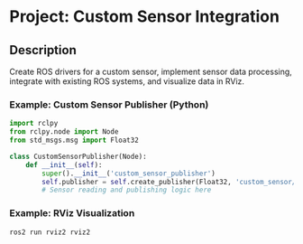 # Project: Custom Sensor Integration

## Description
Create ROS drivers for a custom sensor, implement sensor data processing, integrate with existing ROS systems, and visualize data in RViz.

### Example: Custom Sensor Publisher (Python)
```python
import rclpy
from rclpy.node import Node
from std_msgs.msg import Float32

class CustomSensorPublisher(Node):
    def __init__(self):
        super().__init__('custom_sensor_publisher')
        self.publisher = self.create_publisher(Float32, 'custom_sensor/data', 10)
        # Sensor reading and publishing logic here
```

### Example: RViz Visualization
```bash
ros2 run rviz2 rviz2
```
